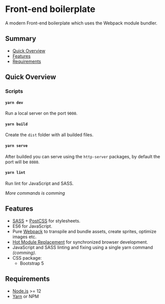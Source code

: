 # Front-end boilerplate

A modern Front-end boilerplate which uses the Webpack module bundler.

## Summary

- [Quick Overview]($quick-overview)
- [Features](#features)
- [Requirements](#requirements)

## Quick Overview

### Scripts
#### `yarn dev`
Run a local server on the port `9000`.

#### `yarn build`
Create the `dist` folder with all builded files.

#### `yarn serve`
After builded you can serve using the `http-server` packages, by default the port will be `8080`.

#### `yarn lint`
Run lint for JavaScript and SASS.

_More commands is comming_

## Features
- [SASS](https://sass-lang.com/) + [PostCSS](https://github.com/postcss/postcss) for stylesheets.
- ES6 for JavaScript. 
- Pure [Webpack](https://webpack.js.org/) to transpile and bundle assets, create sprites, optimize images etc.
- [Hot Module Replacement](https://webpack.js.org/concepts/hot-module-replacement/) for synchronized browser development.
- JavaScript and SASS linting and fixing using a single yarn command _(comming)_.
- CSS package:
  - Bootstrap 5

## Requirements
- [Node.js](https://nodejs.org/en/) >= 12
- [Yarn](https://yarnpkg.com/en/) or NPM
